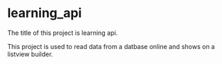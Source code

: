 # learning_api
The title of this project is learning api.

This project is used to read data from a datbase online and shows on a listview builder.
